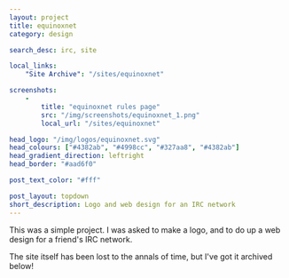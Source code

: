 ```yaml
---
layout: project
title: equinoxnet
category: design

search_desc: irc, site

local_links:
    "Site Archive": "/sites/equinoxnet"

screenshots:
    -
        title: "equinoxnet rules page"
        src: "/img/screenshots/equinoxnet_1.png"
        local_url: "/sites/equinoxnet"

head_logo: "/img/logos/equinoxnet.svg"
head_colours: ["#4382ab", "#4998cc", "#327aa8", "#4382ab"]
head_gradient_direction: leftright
head_border: "#aad6f0"

post_text_color: "#fff"

post_layout: topdown
short_description: Logo and web design for an IRC network
---
```

This was a simple project. I was asked to make a logo, and to do up a web design for a friend's IRC network.

The site itself has been lost to the annals of time, but I've got it archived below!

